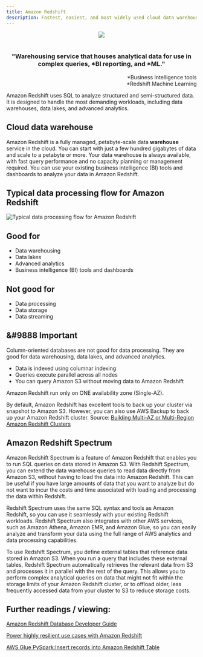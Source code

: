 ```yaml
---
title: Amazon Redshift
description: Fastest, easiest, and most widely used cloud data warehouse
---
```

<div>
<div align="center"><img src={require('@site/static/img/shift-away.png').default} /></div>
</div>
<br/>
<div><h3 align="center">"Warehousing service that houses analytical data for use in complex queries, *BI reporting, and *ML."</h3></div>

<p align="right">*Business Intelligence tools<br/> 
*Redshift Machine Learning
</p>


Amazon Redshift uses SQL to analyze structured and semi-structured data. It is designed to handle the most demanding workloads, including data warehouses, data lakes, and advanced analytics. 
## Cloud data warehouse

Amazon Redshift is a fully managed, petabyte-scale data **warehouse** service in the cloud. You can start with just a few hundred gigabytes of data and scale to a petabyte or more. Your data warehouse is always available, with fast query performance and no capacity planning or management required. You can use your existing business intelligence (BI) tools and dashboards to analyze your data in Amazon Redshift.

## Typical data processing flow for Amazon Redshift

![Typical data processing flow for Amazon Redshift](https://docs.aws.amazon.com/images/redshift/latest/gsg/images/architecture.png)

## Good for

- Data warehousing
- Data lakes
- Advanced analytics
- Business intelligence (BI) tools and dashboards

## Not good for

- Data processing
- Data storage
- Data streaming

## &#9888 Important

Column-oriented databases are not good for data processing. They are good for data warehousing, data lakes, and advanced analytics.
* Data is indexed using columnar indexing        
* Queries execute parallel across all nodes        
* You can query Amazon S3 without moving data to Amazon Redshift        

Amazon Redshift run only on ONE availability zone (Single-AZ).

By default, Amazon Redshift has excellent tools to back up your cluster via snapshot to Amazon S3. However, you can also use AWS Backup to back up your Amazon Redshift cluster. Source: [Building Multi-AZ or Multi-Region Amazon Redshift Clusters](https://aws.amazon.com/blogs/big-data/building-multi-az-or-multi-region-amazon-redshift-clusters/)

## Amazon Redshift Spectrum

Amazon Redshift Spectrum is a feature of Amazon Redshift that enables you to run SQL queries on data stored in Amazon S3. With Redshift Spectrum, you can extend the data warehouse queries to read data directly from Amazon S3, without having to load the data into Amazon Redshift. This can be useful if you have large amounts of data that you want to analyze but do not want to incur the costs and time associated with loading and processing the data within Redshift.

Redshift Spectrum uses the same SQL syntax and tools as Amazon Redshift, so you can use it seamlessly with your existing Redshift workloads. Redshift Spectrum also integrates with other AWS services, such as Amazon Athena, Amazon EMR, and Amazon Glue, so you can easily analyze and transform your data using the full range of AWS analytics and data processing capabilities.

To use Redshift Spectrum, you define external tables that reference data stored in Amazon S3. When you run a query that includes these external tables, Redshift Spectrum automatically retrieves the relevant data from S3 and processes it in parallel with the rest of the query. This allows you to perform complex analytical queries on data that might not fit within the storage limits of your Amazon Redshift cluster, or to offload older, less frequently accessed data from your cluster to S3 to reduce storage costs.
## Further readings / viewing:

[Amazon Redshift Database Developer Guide](https://docs.aws.amazon.com/redshift/latest/dg/welcome.html)

[Power highly resilient use cases with Amazon Redshift](https://aws.amazon.com/blogs/big-data/power-highly-resilient-use-cases-with-amazon-redshift/)

[AWS Glue PySpark:Insert records into Amazon Redshift Table](https://youtu.be/EetkEf359QE)

